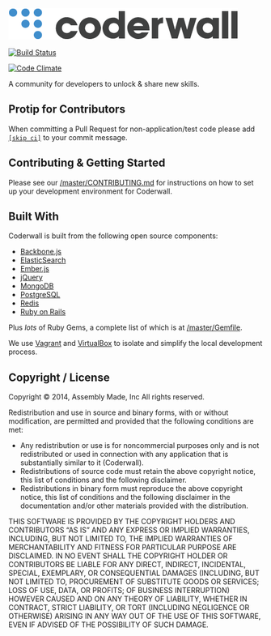 <a href="http://www.coderwall.com/">![Coderwall Logo](app/assets/images/premium-team-description/logo.png)</a>

[![Build Status](https://travis-ci.org/assemblymade/coderwall.svg?branch=master)](https://travis-ci.org/assemblymade/coderwall)

[![Code Climate](https://codeclimate.com/repos/5372500ce30ba06dcb029a39/badges/aee85ae9136d5b8b525c/gpa.png)](https://codeclimate.com/repos/5372500ce30ba06dcb029a39/feed)

A community for developers to unlock & share new skills.


## **Protip for Contributors**

When committing a Pull Request for non-application/test code please add [`[skip ci]`](http://docs.travis-ci.com/user/how-to-skip-a-build/) to your commit message.

## Contributing & Getting Started

Please see our [/master/CONTRIBUTING.md](https://github.com/assemblymade/coderwall/blob/master/CONTRIBUTING.md) for instructions on how to set up your development environment for Coderwall.

## Built With

Coderwall is built from the following open source components:

- [Backbone.js](https://github.com/jashkenas/backbone)
- [ElasticSearch](http://www.elasticsearch.org/)
- [Ember.js](https://github.com/emberjs/ember.js)
- [jQuery](http://jquery.com/)
- [MongoDB](http://mongodb.org/)
- [PostgreSQL](http://www.postgresql.org/)
- [Redis](http://redis.io/)
- [Ruby on Rails](https://github.com/rails/rails)

Plus *lots* of Ruby Gems, a complete list of which is at [/master/Gemfile](https://github.com/assemblymade/coderwall/blob/master/Gemfile).

We use [Vagrant](http://www.vagrantup.com/) and [VirtualBox](https://www.virtualbox.org/) to isolate and simplify the local development process.


## Copyright / License

Copyright © 2014, Assembly Made, Inc
All rights reserved.

Redistribution and use in source and binary forms, with or without modification, are permitted and provided that the following conditions are met:

* Any redistribution or use is for noncommercial purposes only and is not redistributed or used in connection with any application that is substantially similar to it (Coderwall).
* Redistributions of source code must retain the above copyright notice, this list of conditions and the following disclaimer.
* Redistributions in binary form must reproduce the above copyright notice, this list of conditions and the following disclaimer in the documentation and/or other materials provided with the distribution.

THIS SOFTWARE IS PROVIDED BY THE COPYRIGHT HOLDERS AND CONTRIBUTORS “AS IS” AND ANY EXPRESS OR IMPLIED WARRANTIES, INCLUDING, BUT NOT LIMITED TO, THE IMPLIED WARRANTIES OF MERCHANTABILITY AND FITNESS FOR PARTICULAR PURPOSE ARE DISCLAIMED. IN NO EVENT SHALL THE COPYRIGHT HOLDER OR CONTRIBUTORS BE LIABLE FOR ANY DIRECT, INDIRECT, INCIDENTAL, SPECIAL, EXEMPLARY, OR CONSEQUENTIAL DAMAGES (INCLUDING, BUT NOT LIMITED TO, PROCUREMENT OF SUBSTITUTE GOODS OR SERVICES; LOSS OF USE, DATA, OR PROFITS; OF BUSINESS INTERRUPTION) HOWEVER CAUSED AND ON ANY THEORY OF LIABILITY, WHETHER IN CONTRACT, STRICT LIABILITY, OR TORT (INCLUDING NEGLIGENCE OR OTHERWISE) ARISING IN ANY WAY OUT OF THE USE OF THIS SOFTWARE, EVEN IF ADVISED OF THE POSSIBILITY OF SUCH DAMAGE.
